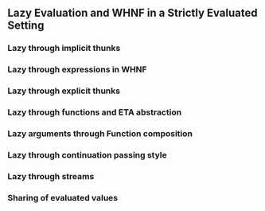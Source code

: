 ## Lazy Evaluation and WHNF in a Strictly Evaluated Setting

### Lazy through implicit thunks

### Lazy through expressions in WHNF

### Lazy through explicit thunks

### Lazy through functions and ETA abstraction

### Lazy arguments through Function composition

### Lazy through continuation passing style

### Lazy through streams

### Sharing of evaluated values
